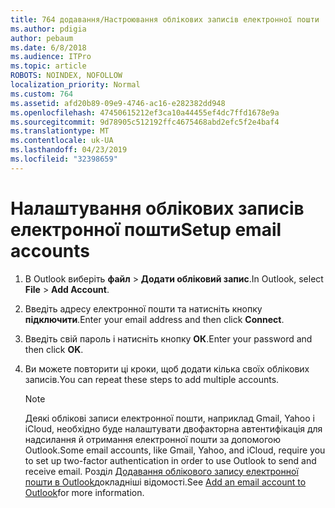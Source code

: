 ```yaml
---
title: 764 додавання/Настроювання облікових записів електронної пошти
ms.author: pdigia
author: pebaum
ms.date: 6/8/2018
ms.audience: ITPro
ms.topic: article
ROBOTS: NOINDEX, NOFOLLOW
localization_priority: Normal
ms.custom: 764
ms.assetid: afd20b89-09e9-4746-ac16-e282382dd948
ms.openlocfilehash: 47450615212ef3ca10a44455ef4dc7ffd1678e9a
ms.sourcegitcommit: 9d78905c512192ffc4675468abd2efc5f2e4baf4
ms.translationtype: MT
ms.contentlocale: uk-UA
ms.lasthandoff: 04/23/2019
ms.locfileid: "32398659"
---
```

# <a name="setup-email-accounts"></a><span data-ttu-id="4c752-102">Налаштування облікових записів електронної пошти</span><span class="sxs-lookup"><span data-stu-id="4c752-102">Setup email accounts</span></span>

1. <span data-ttu-id="4c752-103">В Outlook виберіть **файл** \> **Додати обліковий запис**.</span><span class="sxs-lookup"><span data-stu-id="4c752-103">In Outlook, select **File** \> **Add Account**.</span></span>
    
2. <span data-ttu-id="4c752-104">Введіть адресу електронної пошти та натисніть кнопку **підключити**.</span><span class="sxs-lookup"><span data-stu-id="4c752-104">Enter your email address and then click **Connect**.</span></span>
    
3. <span data-ttu-id="4c752-105">Введіть свій пароль і натисніть кнопку **ОК**.</span><span class="sxs-lookup"><span data-stu-id="4c752-105">Enter your password and then click **OK**.</span></span>
    
4. <span data-ttu-id="4c752-106">Ви можете повторити ці кроки, щоб додати кілька своїх облікових записів.</span><span class="sxs-lookup"><span data-stu-id="4c752-106">You can repeat these steps to add multiple accounts.</span></span>
    
    > [!NOTE]
    > <span data-ttu-id="4c752-107">Деякі облікові записи електронної пошти, наприклад Gmail, Yahoo і iCloud, необхідно буде налаштувати двофакторна автентифікація для надсилання й отримання електронної пошти за допомогою Outlook.</span><span class="sxs-lookup"><span data-stu-id="4c752-107">Some email accounts, like Gmail, Yahoo, and iCloud, require you to set up two-factor authentication in order to use Outlook to send and receive email.</span></span> <span data-ttu-id="4c752-108">Розділ [Додавання облікового запису електронної пошти в Outlook](https://support.office.com/article/6e27792a-9267-4aa4-8bb6-c84ef146101b.aspx)докладніші відомості.</span><span class="sxs-lookup"><span data-stu-id="4c752-108">See [Add an email account to Outlook](https://support.office.com/article/6e27792a-9267-4aa4-8bb6-c84ef146101b.aspx)for more information.</span></span> 
  

